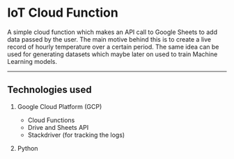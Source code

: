 # IoT Cloud Function
A simple cloud function which makes an API call to Google Sheets to add data passed by the user. The main motive behind this is to create a live record of hourly temperature over a certain period. The same idea can be used for generating datasets which maybe later on used to train Machine Learning models.

---

## Technologies used

1. Google Cloud Platform (GCP)
   * Cloud Functions
   * Drive and Sheets API
   * Stackdriver (for tracking the logs)
   
2. Python

